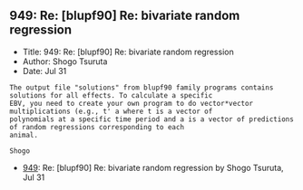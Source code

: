 ## 949: Re: [blupf90] Re: bivariate random regression

- Title: 949: Re: [blupf90] Re: bivariate random regression
- Author: Shogo Tsuruta
- Date: Jul 31

```
The output file "solutions" from blupf90 family programs contains solutions for all effects. To calculate a specific
EBV, you need to create your own program to do vector*vector multiplications (e.g., t' a where t is a vector of
polynomials at a specific time period and a is a vector of predictions of random regressions corresponding to each
animal.

Shogo
```

- [949](0949.md): Re: [blupf90] Re: bivariate random regression by Shogo Tsuruta, Jul 31
